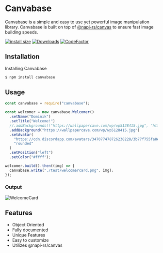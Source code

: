 # Canvabase

Canvabase is a simple and easy to use yet powerful image manipulation library. Canvabase is built on top of [@napi-rs/canvas](https://www.npmjs.com/package/@napi-rs/canvas) to ensure fast image building speeds.

[![install size](https://packagephobia.com/badge?p=canvabase)](https://packagephobia.com/result?p=canvabase)
[![Downloads](https://img.shields.io/npm/dm/canvabase?sanitize=true)](https://npmcharts.com/compare/canvabase?minimal=true)
[![CodeFactor](https://www.codefactor.io/repository/github/mezotv/canvabase/badge)](https://www.codefactor.io/repository/github/mezotv/canvabase)

## Installation

Installing Canvabase

```bash
$ npm install canvabase
```

## Usage

```js
const canvabase = require("canvabase");

const welcomer = new canvabase.Welcomer()
  .setName("Dominik")
  .setTitle("Welcome!")
  //.addBackgrounds(["https://wallpapercave.com/wp/wp5128415.jpg", "https://wallpapercave.com/wp/wp11735586.jpg"])
  .addBackground("https://wallpapercave.com/wp/wp5128415.jpg")
  .setAvatar(
    "https://cdn.discordapp.com/avatars/347077478726238228/3b77f755fa8e66fd75d1e2d3fb8b1611.png?size=512",
    "rounded"
  )
  .setPosition("left")
  .setColor("#ffff");

welcomer.build().then((img) => {
  canvabase.write("./test/welcomercard.png", img);
});
```

### Output

![WelcomeCard](https://cdn.discordapp.com/attachments/624285531580399650/1076665956241260605/welcomercard.png)

## Features

- Object Oriented
- Fully documented
- Unique Features
- Easy to customize
- Utilizes @napi-rs/canvas
